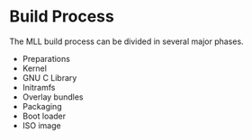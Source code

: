 # Build Process

The MLL build process can be divided in several major phases.

* Preparations
* Kernel
* GNU C Library
* Initramfs
* Overlay bundles
* Packaging
* Boot loader
* ISO image

